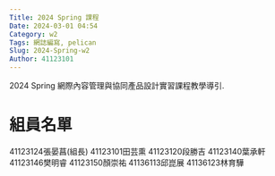 ```yaml
---
Title: 2024 Spring 課程
Date: 2024-03-01 04:54
Category: w2
Tags: 網誌編寫, pelican
Slug: 2024-Spring-w2
Author: 41123101
---
```


2024 Spring 網際內容管理與協同產品設計實習課程教學導引.

<!-- PELICAN_END_SUMMARY -->

# 組員名單
41123124張晏菖(組長)
41123101田芸熏
41123120段勝吉
41123140葉承軒
41123146樊明睿
41123150顏崇祐
41136113邱崑展
41136123林育驊